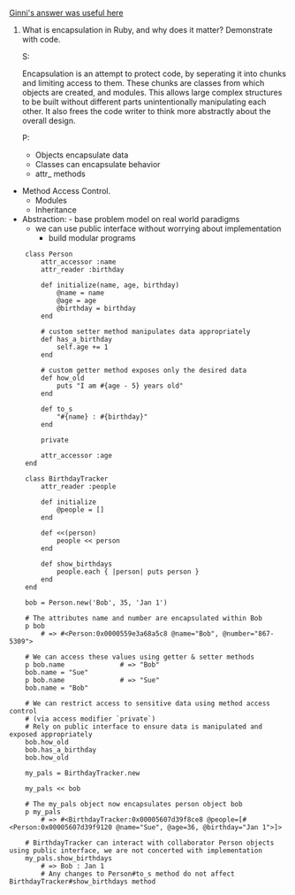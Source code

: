 [Ginni's answer was useful here](https://github.com/gcpinckert/rb120_rb129/blob/main/study_guide/example_code/encapsulation1.rb)

1. What is encapsulation in Ruby, and why does it matter? Demonstrate with code.

	S:
	
	Encapsulation is an attempt to protect code, by seperating it into chunks and limiting access to them. These chunks are classes from which objects are created, and modules. This allows large complex structures to be built without different parts unintentionally manipulating each other. It also frees the code writer to think more abstractly about the overall design. 

	P:

	- Objects encapsulate data
	- Classes can encapsulate behavior
	- attr_ methods 
  - Method Access Control. 
	- Modules 
	- Inheritance
  - Abstraction: 
		- base problem model on real world paradigms
	  - we can use public interface without worrying about implementation
		- build modular programs

```
	class Person
		attr_accessor :name
		attr_reader :birthday
		
		def initialize(name, age, birthday)
			@name = name
			@age = age
			@birthday = birthday
		end
		
		# custom setter method manipulates data appropriately
		def has_a_birthday
			self.age += 1
		end
		
		# custom getter method exposes only the desired data
		def how_old
			puts "I am #{age - 5} years old"
		end
		
		def to_s
			"#{name} : #{birthday}"
		end
		
		private
		
		attr_accessor :age
	end
	
	class BirthdayTracker
		attr_reader :people
		
		def initialize
			@people = []
		end
		
		def <<(person)
			people << person
		end
		
		def show_birthdays
			people.each { |person| puts person }
		end
	end
	
	bob = Person.new('Bob', 35, 'Jan 1')
	
	# The attributes name and number are encapsulated within Bob
	p bob
		# => #<Person:0x0000559e3a68a5c8 @name="Bob", @number="867-5309">
	
	# We can access these values using getter & setter methods
	p bob.name              # => "Bob"
	bob.name = "Sue"
	p bob.name              # => "Sue"
	bob.name = "Bob"
	
	# We can restrict access to sensitive data using method access control
	# (via access modifier `private`)
	# Rely on public interface to ensure data is manipulated and exposed appropriately
	bob.how_old
	bob.has_a_birthday
	bob.how_old
	
	my_pals = BirthdayTracker.new
	
	my_pals << bob
	
	# The my_pals object now encapsulates person object bob
	p my_pals
		# => #<BirthdayTracker:0x00005607d39f8ce8 @people=[#<Person:0x00005607d39f9120 @name="Sue", @age=36, @birthday="Jan 1">]>
	
	# BirthdayTracker can interact with collaborator Person objects using public interface, we are not concerted with implementation
	my_pals.show_birthdays
		# => Bob : Jan 1
		# Any changes to Person#to_s method do not affect BirthdayTracker#show_birthdays method
```